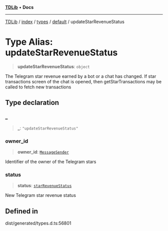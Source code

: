 [**TDLib**](../../../../../../README.md) • **Docs**

***

[TDLib](../../../../../../modules.md) / [index](../../../../../README.md) / [types](../../../README.md) / [default](../README.md) / updateStarRevenueStatus

# Type Alias: updateStarRevenueStatus

> **updateStarRevenueStatus**: `object`

The Telegram star revenue earned by a bot or a chat has changed. If star transactions screen of the chat is opened, then getStarTransactions may be called to fetch new transactions

## Type declaration

### \_

> **\_**: `"updateStarRevenueStatus"`

### owner\_id

> **owner\_id**: [`MessageSender`](MessageSender.md)

Identifier of the owner of the Telegram stars

### status

> **status**: [`starRevenueStatus`](starRevenueStatus-1.md)

New Telegram star revenue status

## Defined in

dist/generated/types.d.ts:56801
